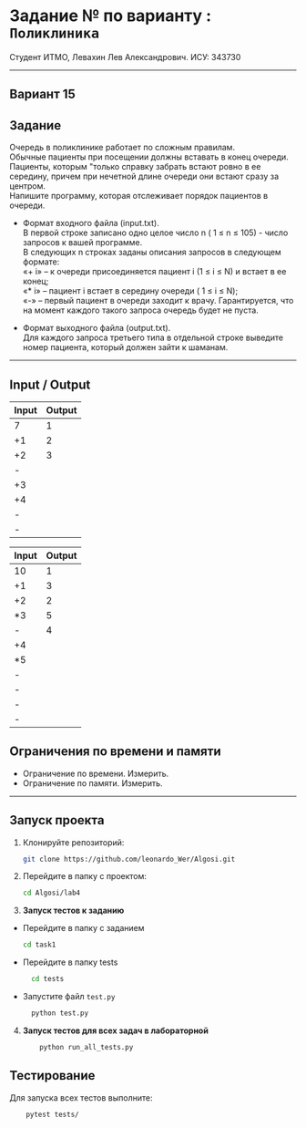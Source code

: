 # Задание № по варианту  : `Поликлиника`

Студент ИТМО, Левахин Лев Александрович.
ИСУ: 343730

<hr>

## Вариант 15

## Задание
Очередь в поликлинике работает по сложным правилам.  
Обычные пациенты
при посещении должны вставать в конец очереди.  
Пациенты, которым "только справку забрать встают ровно в ее середину,
причем при нечетной длине очереди
они встают сразу за центром.  
Напишите программу, которая отслеживает порядок
пациентов в очереди.
 - Формат входного файла (input.txt).  
В первой строке записано одно целое число n ( 1 ≤ n ≤ 105) - 
число запросов к вашей программе.  
В следующих n строках заданы описания запросов в следующем формате:  
«+ i» – к очереди присоединяется пациент i (1 ≤ i ≤ N) и встает в ее
конец;  
«* i» – пациент i встает в середину очереди ( 1 ≤ i ≤ N);  
«-» – первый пациент в очереди заходит к врачу. Гарантируется, что на
момент каждого такого запроса очередь будет не пуста.

- Формат выходного файла (output.txt).  
Для каждого запроса третьего типа в отдельной строке выведите номер пациента, который должен зайти к
шаманам.

<hr>

## Input / Output 

| Input | Output |
|-------|--------|
| 7     | 1      |
| +1    | 2      |
| +2    | 3      |
| -     |        |
| +3    |        |
| +4    |        |
| -     |        |
| -     |        |


| Input | Output |
|-------|--------|
| 10    | 1      |
| +1    | 3      |
| +2    | 2      |
| *3    | 5      |
| -     | 4      |
| +4    |        |
| *5    |        |
| -     |        |
| -     |        |
| -     |        |
| -     |        |

## Ограничения по времени и памяти

- Ограничение по времени. Измерить.
- Ограничение по памяти. Измерить.

<hr>

## Запуск проекта
1. Клонируйте репозиторий:
   ```bash
   git clone https://github.com/leonardo_Wer/Algosi.git
   ```
2. Перейдите в папку с проектом:
   ```bash
   cd Algosi/lab4
   ```
3. **Запуск тестов к заданию**
 - Перейдите в папку с заданием
    ```bash
   cd task1
  - Перейдите в папку tests
    ```bash
      cd tests
  - Запустите файл `test.py`
    ```bash
      python test.py

4. **Запуск тестов для всех задач в лабораторной**
    ```bash
        python run_all_tests.py

## Тестирование
Для запуска всех тестов выполните:
```bash
    pytest tests/
```
